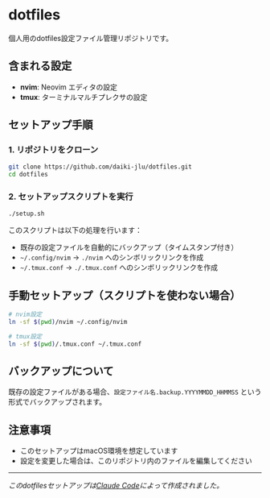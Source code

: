 # dotfiles

個人用のdotfiles設定ファイル管理リポジトリです。

## 含まれる設定

- **nvim**: Neovim エディタの設定
- **tmux**: ターミナルマルチプレクサの設定

## セットアップ手順

### 1. リポジトリをクローン

```bash
git clone https://github.com/daiki-jlu/dotfiles.git
cd dotfiles
```

### 2. セットアップスクリプトを実行

```bash
./setup.sh
```

このスクリプトは以下の処理を行います：

- 既存の設定ファイルを自動的にバックアップ（タイムスタンプ付き）
- `~/.config/nvim` → `./nvim` へのシンボリックリンクを作成
- `~/.tmux.conf` → `./.tmux.conf` へのシンボリックリンクを作成

## 手動セットアップ（スクリプトを使わない場合）

```bash
# nvim設定
ln -sf $(pwd)/nvim ~/.config/nvim

# tmux設定  
ln -sf $(pwd)/.tmux.conf ~/.tmux.conf
```

## バックアップについて

既存の設定ファイルがある場合、`設定ファイル名.backup.YYYYMMDD_HHMMSS` という形式でバックアップされます。

## 注意事項

- このセットアップはmacOS環境を想定しています
- 設定を変更した場合は、このリポジトリ内のファイルを編集してください

---

*このdotfilesセットアップは[Claude Code](https://claude.ai/code)によって作成されました。*